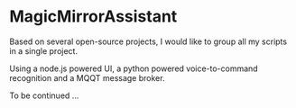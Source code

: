 # MagicMirrorAssistant


Based on several open-source projects, I would like to group all my scripts in a single project.

Using a node.js powered UI, a python powered voice-to-command recognition and a MQQT message broker.

To be continued ... 



